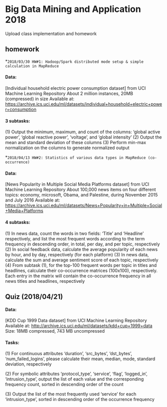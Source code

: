 # Big Data Mining and Application 2018
Upload class implementation and homework

## homework
*`2018/03/30 HW#1: Hadoop/Spark distributed mode setup & simple calculation in MapReduce `
#### Data:
[Individual household electric power consumption dataset] from UCI Machine Learning Repository
About 2 million instances, 20MB (compressed) in size
Available at: https://archive.ics.uci.edu/ml/datasets/individual+household+electric+power+consumption 

#### 3 subtasks:
(1) Output the minimum, maximum, and count of the columns: ‘global active power’, ‘global reactive power’, ‘voltage’, and ‘global intensity’ 
(2) Output the mean and standard deviation of these columns
(3) Perform min-max normalization on the columns to generate normalized output

*`2018/04/13 HW#2: Statistics of various data types in MapReduce (co-occurrence) `
#### Data:
[News Popularity in Multiple Social Media Platforms dataset] from UCI Machine Learning Repository
About 100,000 news items on four different topics: economy, microsoft, Obama, and Palestine, during November 2015 and July 2016
Available at: https://archive.ics.uci.edu/ml/datasets/News+Popularity+in+Multiple+Social+Media+Platforms 

#### 4 subtasks:
(1) In news data, count the words in two fields: ‘Title’ and ‘Headline’ respectively, and list the most frequent words according to the term frequency in descending order, in total, per day, and per topic, respectively
(2) In social feedback data, calculate the average popularity of each news by hour, and by day, respectively (for each platform)
(3) In news data, calculate the sum and average sentiment score of each topic, respectively
(4) From subtask (1), for the top-100 frequent words per topic in titles and headlines, calculate their co-occurrence matrices (100x100), respectively. Each entry in the matrix will contain the co-occurrence frequency in all news titles and headlines, respectively 

## Quiz (2018/04/21)

#### Data:
[KDD Cup 1999 Data dataset] from UCI Machine Learning Repository
Available at: http://archive.ics.uci.edu/ml/datasets/kdd+cup+1999+data
Size: 18MB compressed, 743 MB uncompressed

#### Tasks:
(1) For continuous attributes ‘duration’, ‘src_bytes’, ‘dst_bytes’,
‘num_failed_logins’, please calculate their mean, median, mode, standard
deviation, respectively

(2) For symbolic attributes ‘protocol_type’, ‘service’, ‘flag’, ‘logged_in’,
‘intrusion_type’, output the list of each value and the corresponding
frequency count, sorted in descending order of the count

(3) Output the list of the most frequently used ‘service’ for each
‘intrusion_type’, sorted in descending order of the occurrence frequency
